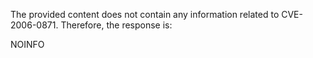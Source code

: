The provided content does not contain any information related to CVE-2006-0871. Therefore, the response is:

NOINFO